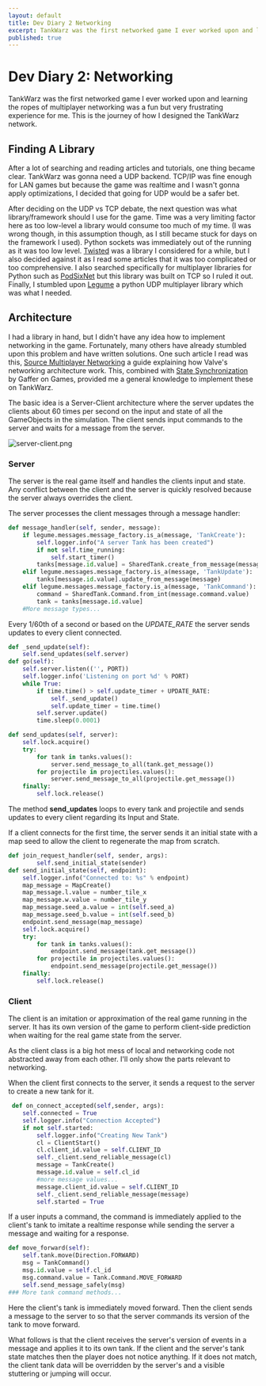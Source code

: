 ```yaml
---
layout: default
title: Dev Diary 2 Networking
excerpt: TankWarz was the first networked game I ever worked upon and learning the ropes of multiplayer networking was a fun but very frustrating experience for me. This is the journey of how I designed the TankWarz network.
published: true
---
```


# Dev Diary 2: Networking

TankWarz was the first networked game I ever worked upon and learning the ropes of multiplayer networking was a fun but very frustrating experience for me. This is the journey of how I designed the TankWarz network.

## Finding A Library

After a lot of searching and reading articles and tutorials, one thing became clear. TankWarz was gonna need a UDP backend. TCP/IP was fine enough for LAN games but because the game was realtime and I wasn't gonna apply optimizations, I decided that going for UDP would be a safer bet.

After deciding on the UDP vs TCP debate, the next question was what library/framework should I use for the game. Time was a very limiting factor here as too low-level a library would consume too much of my time. (I was wrong though, in this assumption though, as I still became stuck for days on the framework I used). Python sockets was immediately out of the running as it was too low level. [Twisted](https://github.com/twisted/twisted) was a library I considered for a while, but I also decided against it as I read some articles that it was too complicated or too comprehensive. I also searched specifically for multiplayer libraries for Python such as [PodSixNet](https://github.com/chr15m/PodSixNet/) but this library was built on TCP so I ruled it out. Finally, I stumbled upon [Legume](https://github.com/katerd/legume) a python UDP multiplayer library which was what I needed.

## Architecture

I had a library in hand, but I didn't have any idea how to implement networking in the game. Fortunately, many others have already stumbled upon this problem and have written solutions. One such article I read was this, [Source Multiplayer Networking](https://developer.valvesoftware.com/wiki/Source_Multiplayer_Networking) a guide explaining how Valve's networking architecture work. This, combined with [State Synchronization](https://gafferongames.com/post/state_synchronization/) by Gaffer on Games, provided me a general knowledge to implement these on TankWarz.

The basic idea is a Server-Client architecture where the server updates the clients about 60 times per second on the input and state of all the GameObjects in the simulation. The client sends input commands to the server and waits for a message from the server.

![server-client.png]({{site.baseurl}}/images/server-client.png)

### Server

The server is the real game itself and handles the clients input and state. Any conflict between the client and the server is quickly resolved because the server always overrides the client.

The server processes the client messages through a message handler:

``` python
def message_handler(self, sender, message):
    if legume.messages.message_factory.is_a(message, 'TankCreate'):
        self.logger.info("A server Tank has been created")
        if not self.time_running:
            self.start_timer()
        tanks[message.id.value] = SharedTank.create_from_message(message)
    elif legume.messages.message_factory.is_a(message, 'TankUpdate'):
        tanks[message.id.value].update_from_message(message)
    elif legume.messages.message_factory.is_a(message, 'TankCommand'):
        command = SharedTank.Command.from_int(message.command.value)
        tank = tanks[message.id.value]
    #More message types...
```

Every 1/60th of a second or based on the *UPDATE_RATE* the server sends updates to every client connected.

``` python
def _send_update(self):
    self.send_updates(self.server)
def go(self):
    self.server.listen(('', PORT))
    self.logger.info('Listening on port %d' % PORT)
    while True:
        if time.time() > self.update_timer + UPDATE_RATE:
            self._send_update()
            self.update_timer = time.time()
        self.server.update()
        time.sleep(0.0001)

def send_updates(self, server):
    self.lock.acquire()
    try:
        for tank in tanks.values():
            server.send_message_to_all(tank.get_message())
        for projectile in projectiles.values():
            server.send_message_to_all(projectile.get_message())
    finally:
        self.lock.release()
```

The method **send_updates** loops to every tank and projectile and sends updates to every client regarding its Input and State.

If a client connects for the first time, the server sends it an initial state with a map seed to allow the client to regenerate the map from scratch.

``` python
def join_request_handler(self, sender, args):
        self.send_initial_state(sender)
def send_initial_state(self, endpoint):
    self.logger.info("Connected to: %s" % endpoint)
    map_message = MapCreate()
    map_message.l.value = number_tile_x
    map_message.w.value = number_tile_y
    map_message.seed_a.value = int(self.seed_a)
    map_message.seed_b.value = int(self.seed_b)
    endpoint.send_message(map_message)
    self.lock.acquire()
    try:
        for tank in tanks.values():
            endpoint.send_message(tank.get_message())
        for projectile in projectiles.values():
            endpoint.send_message(projectile.get_message())
    finally:
        self.lock.release()
```

### Client

The client is an imitation or approximation of the real game running in the server. It has its own version of the game to perform client-side prediction when waiting for the real game state from the server.

As the client class is a big hot mess of local and networking code not abstracted away from each other. I'll only show the parts relevant to networking.

When the client first connects to the server, it sends a request to the server to create a new tank for it.

``` python
 def on_connect_accepted(self,sender, args):
    self.connected = True
    self.logger.info("Connection Accepted")
    if not self.started:
        self.logger.info("Creating New Tank")
        cl = ClientStart()
        cl.client_id.value = self.CLIENT_ID
        self._client.send_reliable_message(cl)
        message = TankCreate()
        message.id.value = self.cl_id
        #more message values...
        message.client_id.value = self.CLIENT_ID
        self._client.send_reliable_message(message)
        self.started = True
```

If a user inputs a command, the command is immediately applied to the client's tank to imitate a realtime response while sending the server a message and waiting for a response.

```python
def move_forward(self):
    self.tank.move(Direction.FORWARD)
    msg = TankCommand()
    msg.id.value = self.cl_id
    msg.command.value = Tank.Command.MOVE_FORWARD
    self.send_message_safely(msg)
### More tank command methods...
```

Here the client's tank is immediately moved forward. Then the client sends a message to the server to so that the server commands its version of the tank to move forward.

What follows is that the client receives the server's version of events in a message and applies it to its own tank. If the client and the server's tank state matches then the player does not notice anything. If it does not match, the client tank data will be overridden by the server's and a visible stuttering or jumping will occur.
